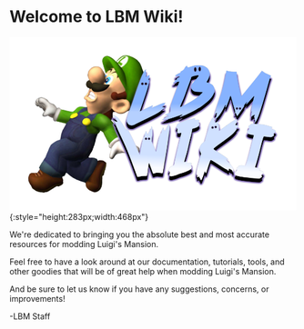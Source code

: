 # Welcome to LBM Wiki!
![ ](pics/welcome/welcome.png){:style="height:283px;width:468px"}

We're dedicated to bringing you the absolute best and most accurate resources for modding Luigi's Mansion.

Feel free to have a look around at our documentation, tutorials, tools, and other goodies that will be of great help when modding Luigi's Mansion.

And be sure to let us know if you have any suggestions, concerns, or improvements!

-LBM Staff